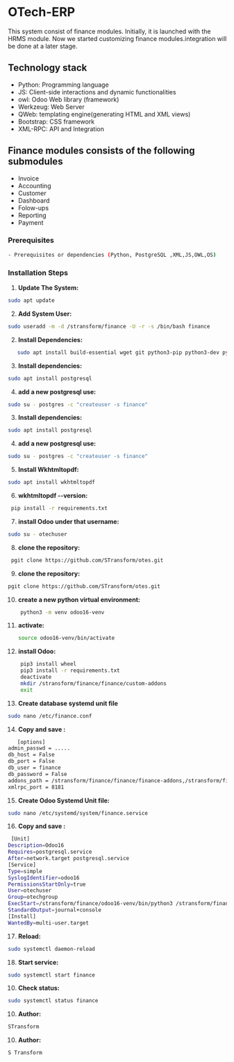 # OTech-ERP

This system consist of finance modules. Initially, it is launched with the HRMS module. Now we started customizing finance modules.integration will be done at a later stage.

## Technology stack
- Python: Programming language
- JS: Client-side interactions and dynamic functionalities
- owl: Odoo Web library (framework)
- Werkzeug: Web Server
- QWeb: templating engine(generating HTML and XML views)
- Bootstrap: CSS framework
- XML-RPC: API and Integration
## Finance modules consists of the following submodules
- Invoice
- Accounting
- Customer
- Dashboard
- Folow-ups
- Reporting
- Payment
   

### Prerequisites
 ```bash
- Prerequisites or dependencies (Python, PostgreSQL ,XML,JS,OWL,OS)
 ```
### Installation Steps

1. **Update The System:**  
```bash
sudo apt update
```
2. **Add System User:**
```bash
sudo useradd -m -d /stransform/finance -U -r -s /bin/bash finance
```
2. **Install Dependencies:**
```bash
   sudo apt install build-essential wget git python3-pip python3-dev python3-venv python3-wheel libfreetype6-dev libxml2-dev libzip-dev libsasl2-dev python3-setuptools libjpeg-dev zlib1g-dev libpq-dev libxslt1-dev libldap2-dev libtiff5-dev libopenjp2-7-dev
```
3. **Install dependencies:**
```bash
sudo apt install postgresql
```
4. **add a new postgresql use:**
```bash
sudo su - postgres -c "createuser -s finance"
```
3. **Install dependencies:**
 ```bash
 sudo apt install postgresql
```
4. **add a new postgresql use:**
```bash
sudo su - postgres -c "createuser -s finance"
```
5. **Install Wkhtmltopdf:**
```bash
sudo apt install wkhtmltopdf
```
6. **wkhtmltopdf --version:**
```bash
 pip install -r requirements.txt
```
7. **install Odoo under that username:**
 ```bash
 sudo su - otechuser
```
8. **clone the repository:**
```bash
 pgit clone https://github.com/STransform/otes.git
```
9. **clone the repository:**
```bash
pgit clone https://github.com/STransform/otes.git
```
10. **create a new python virtual environment:**
```bash
    python3 -m venv odoo16-venv
```
11. **activate:**
    ```bash
    source odoo16-venv/bin/activate
    ```
12. **install Odoo:**
```bash
    pip3 install wheel
    pip3 install -r requirements.txt
    deactivate
    mkdir /stransform/finance/finance/custom-addons
    exit
```
13. **Create database systemd unit file**
```bash 
sudo nano /etc/finance.conf
```
14. **Copy and save :**
```bash 
   [options]
admin_passwd = .....
db_host = False
db_port = False
db_user = finance
db_password = False
addons_path = /stransform/finance/finance/finance-addons,/stransform/finance/finance/custom-addons
xmlrpc_port = 8181
```
15. **Create Odoo Systemd Unit file:**
```bash
sudo nano /etc/systemd/system/finance.service
```
16. **Copy and save :**
```bash
 [Unit]
Description=Odoo16
Requires=postgresql.service
After=network.target postgresql.service
[Service]
Type=simple
SyslogIdentifier=odoo16
PermissionsStartOnly=true
User=otechuser
Group=otechgroup
ExecStart=/stransform/finance/odoo16-venv/bin/python3 /stransform/finance/finance/odoo-bin -c /etc/finance.conf
StandardOutput=journal+console
[Install]
WantedBy=multi-user.target
```
17. **Reload:**
```bash
sudo systemctl daemon-reload
```
18. **Start service:**
```bash
sudo systemctl start finance
```
    
10. **Check status:**
```bash
sudo systemctl status finance
```
10. **Author:**
```bash
STransform
```

10. **Author:**
```bash
S Transform
```

